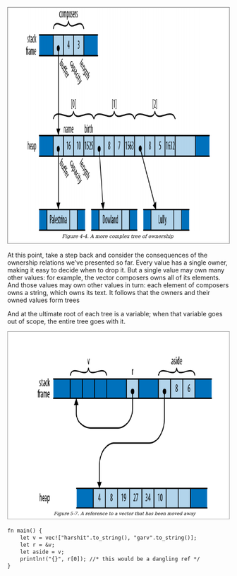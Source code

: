 ![image](./ss1.png)

At this point, take a step back and consider the
consequences of the ownership relations we’ve presented
so far. Every value has a single owner, making it easy to
decide when to drop it. But a single value may own many
other values: for example, the vector composers owns all of
its elements. And those values may own other values in
turn: each element of composers owns a string, which owns
its text.
It follows that the owners and their owned values form
trees

And at the ultimate root of each tree is a
variable; when that variable goes out of scope, the entire
tree goes with it.

![](./ss2.png)

```
fn main() {
    let v = vec!["harshit".to_string(), "garv".to_string()];
    let r = &v;
    let aside = v;
    println!("{}", r[0]); //* this would be a dangling ref */
}


```

